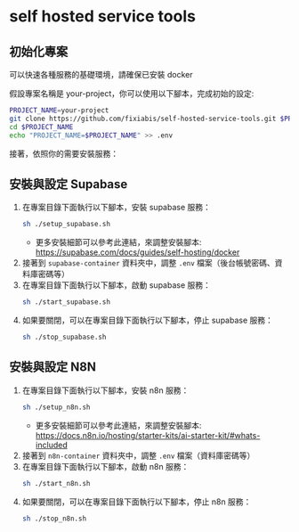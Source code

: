 # self hosted service tools

## 初始化專案

可以快速各種服務的基礎環境，請確保已安裝 docker

假設專案名稱是 your-project，你可以使用以下腳本，完成初始的設定:

```sh
PROJECT_NAME=your-project
git clone https://github.com/fixiabis/self-hosted-service-tools.git $PROJECT_NAME
cd $PROJECT_NAME
echo "PROJECT_NAME=$PROJECT_NAME" >> .env
```

接著，依照你的需要安裝服務：

## 安裝與設定 Supabase

1. 在專案目錄下面執行以下腳本，安裝 supabase 服務：
    ```sh
    sh ./setup_supabase.sh
    ```
    - 更多安裝細節可以參考此連結，來調整安裝腳本: https://supabase.com/docs/guides/self-hosting/docker
2. 接著到 `supabase-container` 資料夾中，調整 `.env` 檔案（後台帳號密碼、資料庫密碼等）
3. 在專案目錄下面執行以下腳本，啟動 supabase 服務：
    ```sh
    sh ./start_supabase.sh
    ```
4. 如果要關閉，可以在專案目錄下面執行以下腳本，停止 supabase 服務：
    ```sh
    sh ./stop_supabase.sh
    ```

## 安裝與設定 N8N

1. 在專案目錄下面執行以下腳本，安裝 n8n 服務：
    ```sh
    sh ./setup_n8n.sh
    ```
    - 更多安裝細節可以參考此連結，來調整安裝腳本: https://docs.n8n.io/hosting/starter-kits/ai-starter-kit/#whats-included
2. 接著到 `n8n-container` 資料夾中，調整 `.env` 檔案（資料庫密碼等）
3. 在專案目錄下面執行以下腳本，啟動 n8n 服務：
    ```sh
    sh ./start_n8n.sh
    ```
4. 如果要關閉，可以在專案目錄下面執行以下腳本，停止 n8n 服務：
    ```sh
    sh ./stop_n8n.sh
    ```
